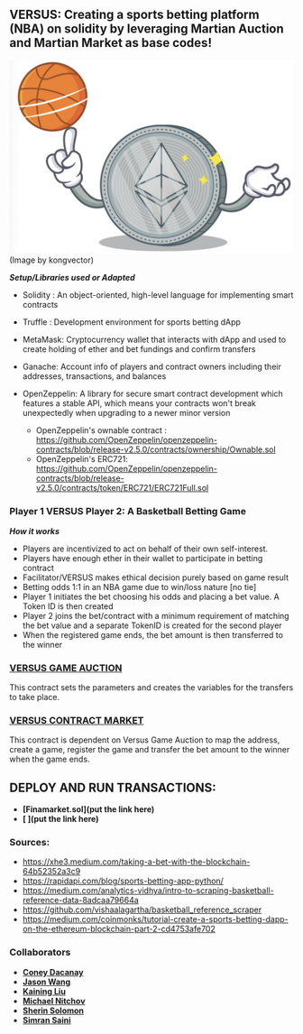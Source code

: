 ## VERSUS: Creating a sports betting platform (NBA) on solidity by leveraging Martian Auction and Martian Market as base codes!


![ETHBasketball](Images/ETH_Basketball.png)
(Image by kongvector)



***Setup/Libraries used or Adapted***
    
- Solidity : An object-oriented, high-level language for implementing smart contracts
    
- Truffle : Development environment for sports betting dApp
    
- MetaMask: Cryptocurrency wallet that interacts with dApp and used to create holding of ether and bet fundings and confirm transfers
   
- Ganache: Account info of players and contract owners including their addresses, transactions, and balances
 
- OpenZeppelin: A library for secure smart contract development which features a stable API, which means your contracts won't break unexpectedly when upgrading to a newer minor version                                                     
   - OpenZeppelin's ownable contract : https://github.com/OpenZeppelin/openzeppelin-contracts/blob/release-v2.5.0/contracts/ownership/Ownable.sol
   - OpenZeppelin's ERC721: https://github.com/OpenZeppelin/openzeppelin-contracts/blob/release-v2.5.0/contracts/token/ERC721/ERC721Full.sol



### Player 1 VERSUS Player 2: A Basketball Betting Game

***How it works***

- Players are incentivized to act on behalf of their own self-interest.
- Players have enough ether in their wallet to participate in betting contract
- Facilitator/VERSUS makes ethical decision purely based on game result
- Betting odds 1:1 in an NBA game due to win/loss nature [no tie]
- Player 1 initiates the bet choosing his odds and placing a bet value. A Token ID is then created
- Player 2 joins the bet/contract with a minimum requirement of matching the bet value and a separate TokenID is created for the second player
- When the registered game ends, the bet amount is then transferred to the winner

### **[VERSUS GAME AUCTION](https://github.com/solomonsherin/VERSUS/blob/main/VersusGame_Auction.sol)**

This contract sets the parameters and creates the variables for the transfers to take place.


### **[VERSUS CONTRACT MARKET](https://github.com/solomonsherin/VERSUS/blob/main/VersusContractMarket.sol)**

This contract is dependent on Versus Game Auction to map the address, create a game, register the game and transfer the bet amount to the winner when the game ends.


## DEPLOY AND RUN TRANSACTIONS:
* **[Finamarket.sol](put the link here)**
* **[ ](put the link here)**

### Sources:

- https://xhe3.medium.com/taking-a-bet-with-the-blockchain-64b52352a3c9
- https://rapidapi.com/blog/sports-betting-app-python/
- https://medium.com/analytics-vidhya/intro-to-scraping-basketball-reference-data-8adcaa79664a
- https://github.com/vishaalagartha/basketball_reference_scraper
- https://medium.com/coinmonks/tutorial-create-a-sports-betting-dapp-on-the-ethereum-blockchain-part-2-cd4753afe702 

### Collaborators

* **[Coney Dacanay]()**
* **[Jason Wang](https://github.com/enabledisruptor)**
* **[Kaining Liu](https://github.com/hanson0629)**
* **[Michael Nitchov]()** 
* **[Sherin Solomon](https://github.com/solomonsherin)**
* **[Simran Saini](https://github.com/simran1407)**

